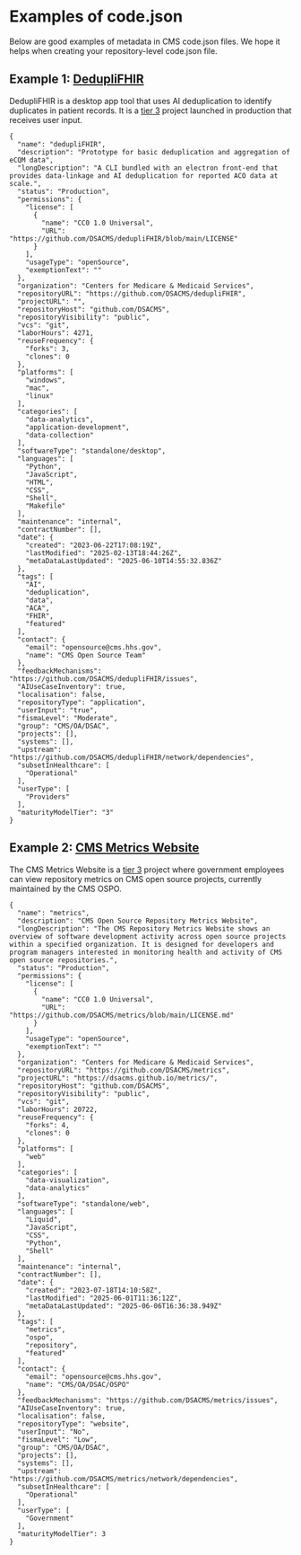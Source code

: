 # Examples of code.json

Below are good examples of metadata in CMS code.json files. We hope it helps when creating your repository-level code.json file.

## Example 1: [DedupliFHIR](https://github.com/DSACMS/dedupliFHIR)

DedupliFHIR is a desktop app tool that uses AI deduplication to identify duplicates in patient records. It is a [tier 3](https://github.com/DSACMS/repo-scaffolder/blob/dev/maturity-model-tiers.md#tier-information) project launched in production that receives user input.

```
{
  "name": "dedupliFHIR",
  "description": "Prototype for basic deduplication and aggregation of eCQM data",
  "longDescription": "A CLI bundled with an electron front-end that provides data-linkage and AI deduplication for reported ACO data at scale.",
  "status": "Production",
  "permissions": {
    "license": [
      {
        "name": "CC0 1.0 Universal",
        "URL": "https://github.com/DSACMS/dedupliFHIR/blob/main/LICENSE"
      }
    ],
    "usageType": "openSource",
    "exemptionText": ""
  },
  "organization": "Centers for Medicare & Medicaid Services",
  "repositoryURL": "https://github.com/DSACMS/dedupliFHIR",
  "projectURL": "",
  "repositoryHost": "github.com/DSACMS",
  "repositoryVisibility": "public",
  "vcs": "git",
  "laborHours": 4271,
  "reuseFrequency": {
    "forks": 3,
    "clones": 0
  },
  "platforms": [
    "windows",
    "mac",
    "linux"
  ],
  "categories": [
    "data-analytics",
    "application-development",
    "data-collection"
  ],
  "softwareType": "standalone/desktop",
  "languages": [
    "Python",
    "JavaScript",
    "HTML",
    "CSS",
    "Shell",
    "Makefile"
  ],
  "maintenance": "internal",
  "contractNumber": [],
  "date": {
    "created": "2023-06-22T17:08:19Z",
    "lastModified": "2025-02-13T18:44:26Z",
    "metaDataLastUpdated": "2025-06-10T14:55:32.836Z"
  },
  "tags": [
    "AI",
    "deduplication",
    "data",
    "ACA",
    "FHIR",
    "featured"
  ],
  "contact": {
    "email": "opensource@cms.hhs.gov",
    "name": "CMS Open Source Team"
  },
  "feedbackMechanisms": "https://github.com/DSACMS/dedupliFHIR/issues",
  "AIUseCaseInventory": true,
  "localisation": false,
  "repositoryType": "application",
  "userInput": "true",
  "fismaLevel": "Moderate",
  "group": "CMS/OA/DSAC",
  "projects": [],
  "systems": [],
  "upstream": "https://github.com/DSACMS/dedupliFHIR/network/dependencies",
  "subsetInHealthcare": [
    "Operational"
  ],
  "userType": [
    "Providers"
  ],
  "maturityModelTier": "3"
}
```

## Example 2: [CMS Metrics Website](https://github.com/DSACMS/metrics)

The CMS Metrics Website is a [tier 3](https://github.com/DSACMS/repo-scaffolder/blob/dev/maturity-model-tiers.md#tier-information) project where government employees can view repository metrics on CMS open source projects, currently maintained by the CMS OSPO.

```
{
  "name": "metrics",
  "description": "CMS Open Source Repository Metrics Website",
  "longDescription": "The CMS Repository Metrics Website shows an overview of software development activity across open source projects within a specified organization. It is designed for developers and program managers interested in monitoring health and activity of CMS open source repositories.",
  "status": "Production",
  "permissions": {
    "license": [
      {
        "name": "CC0 1.0 Universal",
        "URL": "https://github.com/DSACMS/metrics/blob/main/LICENSE.md"
      }
    ],
    "usageType": "openSource",
    "exemptionText": ""
  },
  "organization": "Centers for Medicare & Medicaid Services",
  "repositoryURL": "https://github.com/DSACMS/metrics",
  "projectURL": "https://dsacms.github.io/metrics/",
  "repositoryHost": "github.com/DSACMS",
  "repositoryVisibility": "public",
  "vcs": "git",
  "laborHours": 20722,
  "reuseFrequency": {
    "forks": 4,
    "clones": 0
  },
  "platforms": [
    "web"
  ],
  "categories": [
    "data-visualization",
    "data-analytics"
  ],
  "softwareType": "standalone/web",
  "languages": [
    "Liquid",
    "JavaScript",
    "CSS",
    "Python",
    "Shell"
  ],
  "maintenance": "internal",
  "contractNumber": [],
  "date": {
    "created": "2023-07-18T14:10:58Z",
    "lastModified": "2025-06-01T11:36:12Z",
    "metaDataLastUpdated": "2025-06-06T16:36:38.949Z"
  },
  "tags": [
    "metrics",
    "ospo",
    "repository",
    "featured"
  ],
  "contact": {
    "email": "opensource@cms.hhs.gov",
    "name": "CMS/OA/DSAC/OSPO"
  },
  "feedbackMechanisms": "https://github.com/DSACMS/metrics/issues",
  "AIUseCaseInventory": true,
  "localisation": false,
  "repositoryType": "website",
  "userInput": "No",
  "fismaLevel": "Low",
  "group": "CMS/OA/DSAC",
  "projects": [],
  "systems": [],
  "upstream": "https://github.com/DSACMS/metrics/network/dependencies",
  "subsetInHealthcare": [
    "Operational"
  ],
  "userType": [
    "Government"
  ],
  "maturityModelTier": 3
}
```
